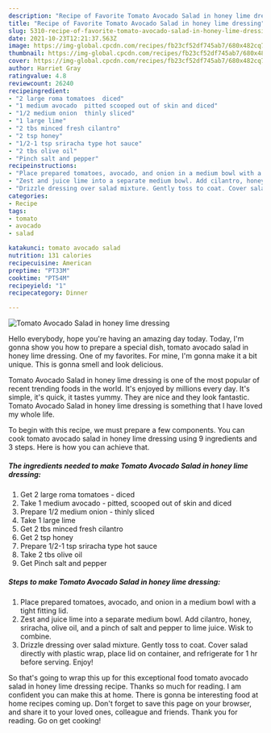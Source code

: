 ```yaml
---
description: "Recipe of Favorite Tomato Avocado Salad in honey lime dressing"
title: "Recipe of Favorite Tomato Avocado Salad in honey lime dressing"
slug: 5310-recipe-of-favorite-tomato-avocado-salad-in-honey-lime-dressing
date: 2021-10-23T12:21:37.563Z
image: https://img-global.cpcdn.com/recipes/fb23cf52df745ab7/680x482cq70/tomato-avocado-salad-in-honey-lime-dressing-recipe-main-photo.jpg
thumbnail: https://img-global.cpcdn.com/recipes/fb23cf52df745ab7/680x482cq70/tomato-avocado-salad-in-honey-lime-dressing-recipe-main-photo.jpg
cover: https://img-global.cpcdn.com/recipes/fb23cf52df745ab7/680x482cq70/tomato-avocado-salad-in-honey-lime-dressing-recipe-main-photo.jpg
author: Harriet Gray
ratingvalue: 4.8
reviewcount: 26240
recipeingredient:
- "2 large roma tomatoes  diced"
- "1 medium avocado  pitted scooped out of skin and diced"
- "1/2 medium onion  thinly sliced"
- "1 large lime"
- "2 tbs minced fresh cilantro"
- "2 tsp honey"
- "1/2-1 tsp sriracha type hot sauce"
- "2 tbs olive oil"
- "Pinch salt and pepper"
recipeinstructions:
- "Place prepared tomatoes, avocado, and onion in a medium bowl with a tight fitting lid."
- "Zest and juice lime into a separate medium bowl. Add cilantro, honey, sriracha, olive oil, and a pinch of salt and pepper to lime juice. Wisk to combine."
- "Drizzle dressing over salad mixture. Gently toss to coat. Cover salad directly with plastic wrap, place lid on container, and refrigerate for 1 hr before serving. Enjoy!"
categories:
- Recipe
tags:
- tomato
- avocado
- salad

katakunci: tomato avocado salad 
nutrition: 131 calories
recipecuisine: American
preptime: "PT33M"
cooktime: "PT54M"
recipeyield: "1"
recipecategory: Dinner

---
```



![Tomato Avocado Salad in honey lime dressing](https://img-global.cpcdn.com/recipes/fb23cf52df745ab7/680x482cq70/tomato-avocado-salad-in-honey-lime-dressing-recipe-main-photo.jpg)

Hello everybody, hope you're having an amazing day today. Today, I'm gonna show you how to prepare a special dish, tomato avocado salad in honey lime dressing. One of my favorites. For mine, I'm gonna make it a bit unique. This is gonna smell and look delicious.

Tomato Avocado Salad in honey lime dressing is one of the most popular of recent trending foods in the world. It's enjoyed by millions every day. It's simple, it's quick, it tastes yummy. They are nice and they look fantastic. Tomato Avocado Salad in honey lime dressing is something that I have loved my whole life.




To begin with this recipe, we must prepare a few components. You can cook tomato avocado salad in honey lime dressing using 9 ingredients and 3 steps. Here is how you can achieve that.

<!--inarticleads1-->

##### The ingredients needed to make Tomato Avocado Salad in honey lime dressing:

1. Get 2 large roma tomatoes - diced
1. Take 1 medium avocado - pitted, scooped out of skin and diced
1. Prepare 1/2 medium onion - thinly sliced
1. Take 1 large lime
1. Get 2 tbs minced fresh cilantro
1. Get 2 tsp honey
1. Prepare 1/2-1 tsp sriracha type hot sauce
1. Take 2 tbs olive oil
1. Get Pinch salt and pepper




<!--inarticleads2-->

##### Steps to make Tomato Avocado Salad in honey lime dressing:

1. Place prepared tomatoes, avocado, and onion in a medium bowl with a tight fitting lid.
1. Zest and juice lime into a separate medium bowl. Add cilantro, honey, sriracha, olive oil, and a pinch of salt and pepper to lime juice. Wisk to combine.
1. Drizzle dressing over salad mixture. Gently toss to coat. Cover salad directly with plastic wrap, place lid on container, and refrigerate for 1 hr before serving. Enjoy!




So that's going to wrap this up for this exceptional food tomato avocado salad in honey lime dressing recipe. Thanks so much for reading. I am confident you can make this at home. There is gonna be interesting food at home recipes coming up. Don't forget to save this page on your browser, and share it to your loved ones, colleague and friends. Thank you for reading. Go on get cooking!
